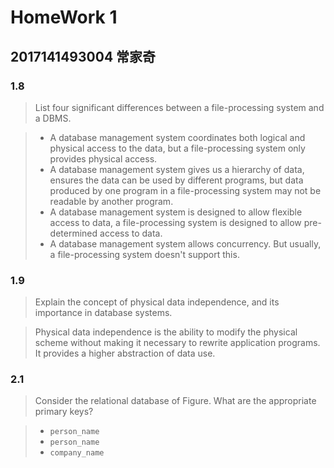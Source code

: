 # HomeWork 1
## 2017141493004 常家奇

### 1.8
> List four significant differences between a file-processing system and a DBMS.

> - A database management system coordinates both logical and physical access to the data, but a file-processing system only provides physical access.
> - A database management system gives us a hierarchy of data, ensures the data can be used by different programs, but data produced by one program in a file-processing system may not be readable by another program.
> - A database management system is designed to allow flexible access to data, a file-processing system is designed to allow pre-determined access to data.
> - A database management system allows concurrency. But usually, a file-processing system doesn't support this.

### 1.9 
> Explain the concept of physical data independence, and its importance in database systems.

> Physical data independence is the ability to modify the physical scheme without making it necessary to rewrite application programs. It provides a higher abstraction of data use.

### 2.1
> Consider the relational database of Figure. What are the appropriate primary keys?

> - `person_name`
> - `person_name`
> - `company_name`